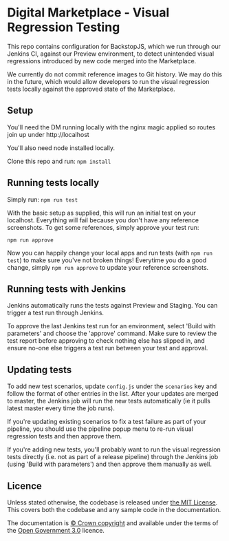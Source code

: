 # Digital Marketplace - Visual Regression Testing
This repo contains configuration for BackstopJS, which we run through our Jenkins CI, against our Preview environment, to detect unintended visual regressions introduced by new code merged into the Marketplace.

We currently do not commit reference images to Git history. We may do this in the future, which would allow developers to run the visual regression tests locally against the approved state of the Marketplace. 

## Setup
You'll need the DM running locally with the nginx magic applied so routes join up under http://localhost

You'll also need node installed locally.

Clone this repo and run:
`npm install`

## Running tests locally
Simply run:
`npm run test`

With the basic setup as supplied, this will run an initial test on your localhost.  Everything will fail because you don't have any reference screenshots.  To get some references, simply approve your test run:

`npm run approve`

Now you can happily change your local apps and run tests (with `npm run test`) to make sure you've not broken things!  Everytime you do a good change, simply `npm run approve` to update your reference screenshots.

## Running tests with Jenkins

Jenkins automatically runs the tests against Preview and Staging. You can trigger a test run through Jenkins.

To approve the last Jenkins test run for an environment, select 'Build with parameters' and choose the 'approve' command. Make sure to review the test report before approving to check nothing else has slipped in, and ensure no-one else triggers a test run between your test and approval.

## Updating tests

To add new test scenarios, update `config.js` under the `scenarios` key and follow the format of other entries in the list. After your updates are merged to master, the Jenkins job will run the new tests automatically (ie it pulls latest master every time the job runs).

If you're updating existing scenarios to fix a test failure as part of your pipeline, you should use the pipeline popup menu to re-run visual regression tests and then approve them.

If you're adding new tests, you'll probably want to run the visual regression tests directly (i.e. not as part of a release pipeline) through the Jenkins job (using 'Build with parameters') and then approve them manually as well. 

## Licence

Unless stated otherwise, the codebase is released under [the MIT License][mit].
This covers both the codebase and any sample code in the documentation.

The documentation is [&copy; Crown copyright][copyright] and available under the terms
of the [Open Government 3.0][ogl] licence.

[mit]: LICENCE
[copyright]: http://www.nationalarchives.gov.uk/information-management/re-using-public-sector-information/uk-government-licensing-framework/crown-copyright/
[ogl]: http://www.nationalarchives.gov.uk/doc/open-government-licence/version/3/
